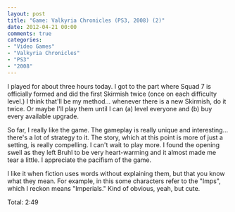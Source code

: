 ```yaml
---
layout: post
title: "Game: Valkyria Chronicles (PS3, 2008) (2)"
date: 2012-04-21 00:00
comments: true
categories:
- "Video Games"
- "Valkyria Chronicles"
- "PS3"
- "2008"
---
```


I played for about three hours today. I got to the part where
Squad 7 is officially formed and did the first Skirmish twice
(once on each difficulty level.) I think that'll be my
method... whenever there is a new Skirmish, do it twice. Or maybe
I'll play them until I can (a) level everyone and (b) buy every
available upgrade.

So far, I really like the game. The gameplay is really unique and
interesting... there's a lot of strategy to it. The story, which
at this point is more of just a setting, is really compelling. I
can't wait to play more. I found the opening swell as they left
Bruhl to be very heart-warming and it almost made me tear a
little. I appreciate the pacifism of the game.

I like it when fiction uses words without explaining them, but
that you know what they mean. For example, in this some characters
refer to the "Imps", which I reckon means "Imperials." Kind of
obvious, yeah, but cute.

Total: 2:49
